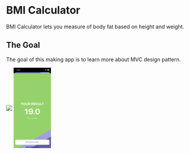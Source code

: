 #  BMI Calculator

BMI Calculator lets you measure of body fat based on height and weight.

## The Goal

The goal of this making app is to learn more about MVC design pattern.

<img src="Documentation/1.png" align="center" width="20%"></img>
<img src="Documentation/2.png" align="center" width="20%"></img>

